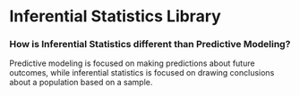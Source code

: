 # Inferential Statistics Library

### How is Inferential Statistics different than Predictive Modeling?
Predictive modeling is focused on making predictions about future outcomes, while inferential statistics is focused on drawing conclusions about a population based on a sample.